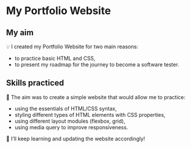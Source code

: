 # My Portfolio Website

## My aim
:bulb: I created my Portfolio Website for two main reasons:
* to practice basic HTML and CSS,
* to present my roadmap for the journey to become a software tester.

## Skills practiced
:monocle_face: The aim was to create a simple website that would allow me to practice:
* using the essentials of HTML/CSS syntax,
* styling different types of HTML elements with CSS properties,
* using different layout modules (flexbox, grid),
* using media query to improve responsiveness.

:muscle: I'll keep learning and updating the website accordingly!
